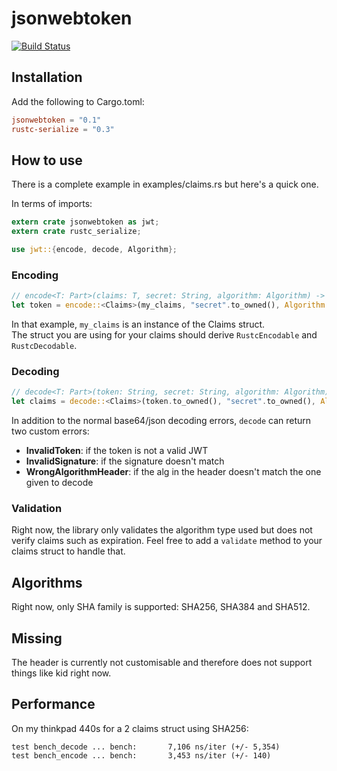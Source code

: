 # jsonwebtoken

[![Build Status](https://travis-ci.org/Keats/rust-jwt.svg)](https://travis-ci.org/Keats/rust-jwt)

## Installation
Add the following to Cargo.toml:

```toml
jsonwebtoken = "0.1"
rustc-serialize = "0.3"
```

## How to use
There is a complete example in examples/claims.rs but here's a quick one.

In terms of imports:
```rust
extern crate jsonwebtoken as jwt;
extern crate rustc_serialize;

use jwt::{encode, decode, Algorithm};
```

### Encoding
```rust
// encode<T: Part>(claims: T, secret: String, algorithm: Algorithm) -> Result<String, Error>
let token = encode::<Claims>(my_claims, "secret".to_owned(), Algorithm::HS256);
```
In that example, `my_claims` is an instance of the Claims struct.  
The struct you are using for your claims should derive `RustcEncodable` and `RustcDecodable`.

### Decoding
```rust
// decode<T: Part>(token: String, secret: String, algorithm: Algorithm) -> Result<T, Error>
let claims = decode::<Claims>(token.to_owned(), "secret".to_owned(), Algorithm::HS256);
```
In addition to the normal base64/json decoding errors, `decode` can return two custom errors:

- **InvalidToken**: if the token is not a valid JWT
- **InvalidSignature**: if the signature doesn't match
- **WrongAlgorithmHeader**: if the alg in the header doesn't match the one given to decode

### Validation
Right now, the library only validates the algorithm type used but does not verify claims such as expiration.
Feel free to add a `validate` method to your claims struct to handle that.

## Algorithms
Right now, only SHA family is supported: SHA256, SHA384 and SHA512.

## Missing
The header is currently not customisable and therefore does not support things like kid right now.

## Performance
On my thinkpad 440s for a 2 claims struct using SHA256:

```
test bench_decode ... bench:       7,106 ns/iter (+/- 5,354)
test bench_encode ... bench:       3,453 ns/iter (+/- 140)
```

